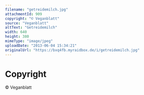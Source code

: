 ```yaml
---
filename: "getreidemilch.jpg"
attachmentId: 909
copyright: "© Veganblatt"
source: "Veganblatt"
altText: "Getreidemilch"
width: 640
height: 380
mimeType: "image/jpeg"
uploadDate: "2013-06-04 15:34:21"
originalUrl: "https://bxq4fb.myraidbox.de/i/getreidemilch.jpg"
---
```


# Copyright

© Veganblatt
